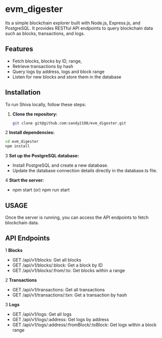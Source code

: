 # evm_digester

Its a simple blockchain explorer built with Node.js, Express.js, and PostgreSQL. It provides RESTful API endpoints to query blockchain data such as blocks, transactions, and logs.

## Features

- Fetch blocks, blocks by ID, range,
- Retrieve transactions by hash
- Query logs by address, logs and block range
- Listen for new blocks and store them in the database

## Installation

To run Shiva locally, follow these steps:

1. **Clone the repository:**

   ```bash
   git clone git@github.com:sandy2108/evm_digester.git
   
2 **Install dependencies:**
   ```bash
   cd evm_digester
   npm install
   ```
   
3 **Set up the PostgreSQL database:**
   - Install PostgreSQL and create a new database.
   - Update the database connection details directly in the database.ts file.
     
4 **Start the server:**
   - npm start (or) npm run start

## USAGE
Once the server is running, you can access the API endpoints to fetch blockchain data.

## API Endpoints
1 **Blocks**
  - GET /api/v1/blocks: Get all blocks
  - GET /api/v1/blocks/:block: Get a block by ID
  - GET /api/v1/blocks/:from/:to: Get blocks within a range
    
2 **Transactions**
  - GET /api/v1/transactions: Get all transactions
  - GET /api/v1/transactions/:txn: Get a transaction by hash

3 **Logs**
  - GET /api/v1/logs: Get all logs
  - GET /api/v1/logs/:address: Get logs by address
  - GET /api/v1/logs/:address/:fromBlock/:toBlock: Get logs within a block range

  

